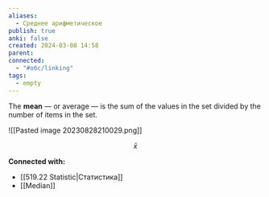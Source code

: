 ```yaml
---
aliases:
  - Среднее арифметическое
publish: true
anki: false
created: 2024-03-08 14:58
parent: 
connected:
  - "#обс/linking"
tags:
  - empty
---
```



The **mean** — or average — is the sum of the values in the set divided by the number of items in the set.

![[Pasted image 20230828210029.png]]



$$
\bar{x}
$$









**Connected with:**
- [[519.22 Statistic|Статистика]]
- [[Median]]

